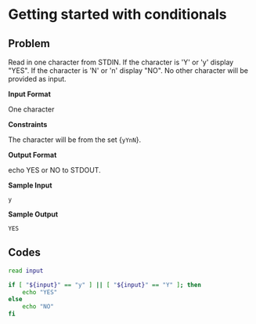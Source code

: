 # Getting started with conditionals

## Problem
Read in one character from STDIN.
If the character is 'Y' or 'y' display "YES".
If the character is 'N' or 'n' display "NO".
No other character will be provided as input.

**Input Format**

One character

**Constraints**

The character will be from the set {`yYnN`}.

**Output Format**

echo YES or NO to STDOUT.

**Sample Input**

```
y  
```

**Sample Output**

```
YES
```

## Codes

```bash
read input

if [ "${input}" == "y" ] || [ "${input}" == "Y" ]; then
    echo "YES"
else
    echo "NO"
fi
```
